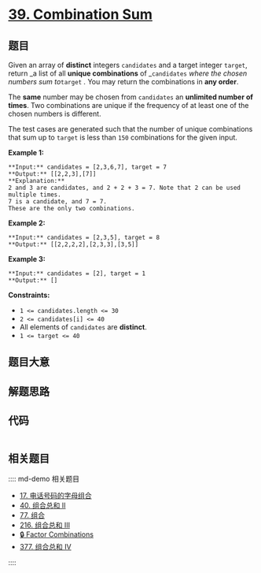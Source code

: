 # [39. Combination Sum](https://leetcode.com/problems/combination-sum)

## 题目

Given an array of **distinct** integers `candidates` and a target integer
`target`, return _a list of all **unique combinations** of _`candidates`
_where the chosen numbers sum to_`target` _._ You may return the combinations
in **any order**.

The **same** number may be chosen from `candidates` an **unlimited number of
times**. Two combinations are unique if the frequency of at least one of the
chosen numbers is different.

The test cases are generated such that the number of unique combinations that
sum up to `target` is less than `150` combinations for the given input.



**Example 1:**

    
    
    **Input:** candidates = [2,3,6,7], target = 7
    **Output:** [[2,2,3],[7]]
    **Explanation:**
    2 and 3 are candidates, and 2 + 2 + 3 = 7. Note that 2 can be used multiple times.
    7 is a candidate, and 7 = 7.
    These are the only two combinations.
    

**Example 2:**

    
    
    **Input:** candidates = [2,3,5], target = 8
    **Output:** [[2,2,2,2],[2,3,3],[3,5]]
    

**Example 3:**

    
    
    **Input:** candidates = [2], target = 1
    **Output:** []
    



**Constraints:**

  * `1 <= candidates.length <= 30`
  * `2 <= candidates[i] <= 40`
  * All elements of `candidates` are **distinct**.
  * `1 <= target <= 40`


## 题目大意

## 解题思路

## 代码

```javascript

```

## 相关题目

:::: md-demo 相关题目
- [17. 电话号码的字母组合](https://leetcode.com/problems/letter-combinations-of-a-phone-number)
- [40. 组合总和 II](https://leetcode.com/problems/combination-sum-ii)
- [77. 组合](https://leetcode.com/problems/combinations)
- [216. 组合总和 III](https://leetcode.com/problems/combination-sum-iii)
- [🔒 Factor Combinations](https://leetcode.com/problems/factor-combinations)
- [377. 组合总和 Ⅳ](https://leetcode.com/problems/combination-sum-iv)

::::
